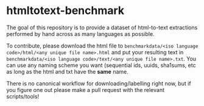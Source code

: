 # htmltotext-benchmark

The goal of this repository is to provide a dataset of html-to-text extractions performed by hand across as many languages as possible. 

To contribute, please download the html file to `benchmarkdata/<iso language code>/html/<any unique file name>.html` and put your resulting text in `benchmarkdata/<iso language code>/text/<any unique file name>.txt`. You can use any naming scheme you want (sequential ids, uuids, sha1sums, etc as long as the html and txt have the **same** name. 

There is no canonical workflow for downloading/labelling right now, but if you figure one out please make a pull request with the relevant scripts/tools! 
